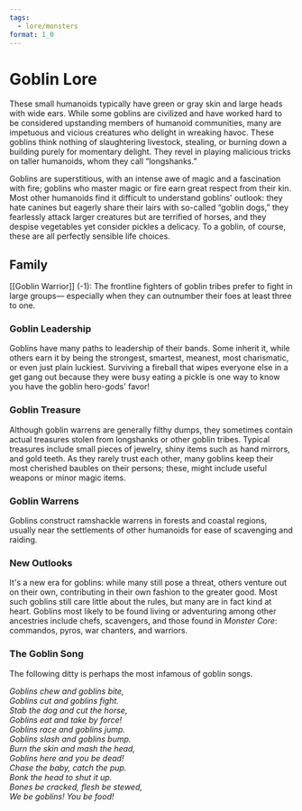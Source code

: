 ```yaml
---
tags:
  - lore/monsters
format: 1_0
---
```

# Goblin Lore

These small humanoids typically have green or gray skin and large heads with wide ears. While some goblins are civilized and have worked hard to be considered upstanding members of humanoid communities, many are impetuous and vicious creatures who delight in wreaking havoc. These goblins think nothing of slaughtering livestock, stealing, or burning down a building purely for momentary delight. They revel in playing malicious tricks on taller humanoids, whom they call “longshanks.”  
  
Goblins are superstitious, with an intense awe of magic and a fascination with fire; goblins who master magic or fire earn great respect from their kin. Most other humanoids find it difficult to understand goblins' outlook: they hate canines but eagerly share their lairs with so-called “goblin dogs,” they fearlessly attack larger creatures but are terrified of horses, and they despise vegetables yet consider pickles a delicacy. To a goblin, of course, these are all perfectly sensible life choices.

## Family

[[Goblin Warrior]] (-1): The frontline fighters of goblin tribes prefer to fight in large groups— especially when they can outnumber their foes at least three to one. 

### Goblin Leadership

Goblins have many paths to leadership of their bands. Some inherit it, while others earn it by being the strongest, smartest, meanest, most charismatic, or even just plain luckiest. Surviving a fireball that wipes everyone else in a get gang out because they were busy eating a pickle is one way to know you have the goblin hero-gods' favor!

### Goblin Treasure

Although goblin warrens are generally filthy dumps, they sometimes contain actual treasures stolen from longshanks or other goblin tribes. Typical treasures include small pieces of jewelry, shiny items such as hand mirrors, and gold teeth. As they rarely trust each other, many goblins keep their most cherished baubles on their persons; these, might include useful weapons or minor magic items.

### Goblin Warrens

Goblins construct ramshackle warrens in forests and coastal regions, usually near the settlements of other humanoids for ease of scavenging and raiding.

### New Outlooks

It's a new era for goblins: while many still pose a threat, others venture out on their own, contributing in their own fashion to the greater good. Most such goblins still care little about the rules, but many are in fact kind at heart. Goblins most likely to be found living or adventuring among other ancestries include chefs, scavengers, and those found in _Monster Core_: commandos, pyros, war chanters, and warriors.

### The Goblin Song

The following ditty is perhaps the most infamous of goblin songs.  
  
_Goblins chew and goblins bite,  
Goblins cut and goblins fight.  
Stab the dog and cut the horse,  
Goblins eat and take by force!  
Goblins race and goblins jump.  
Goblins slash and goblins bump.  
Burn the skin and mash the head,  
Goblins here and you be dead!  
Chase the baby, catch the pup.  
Bonk the head to shut it up.  
Bones be cracked, flesh be stewed,  
We be goblins! You be food!_


